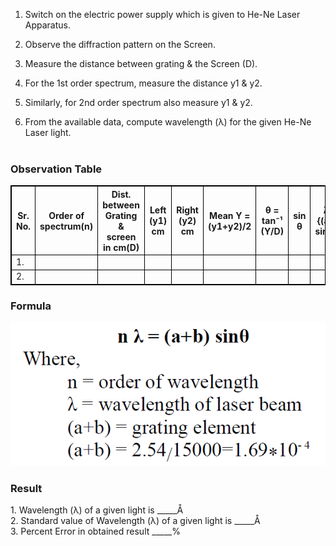 1. Switch on the electric power supply which is given to He-Ne Laser Apparatus. <br>

2. Observe the diffraction pattern on the Screen. <br>

3. Measure the distance between grating & the Screen (D). <br>

4. For the 1st order spectrum, measure the distance y1 & y2. <br>

5. Similarly, for 2nd order spectrum also measure y1 & y2. <br>

6. From the available data, compute wavelength (λ) for the given He-Ne Laser light. <br><br>

<h3> Observation Table </h3>

<table style="border: 1px solid #000">
<thead>
<tr style="border: 1px solid #000">
<th style="border: 1px solid #000">Sr. No.</th>
<th style="border: 1px solid #000">Order of spectrum(n)</th>
<th style="border: 1px solid #000">Dist. between Grating & screen in cm(D)</th>
<th style="border: 1px solid #000">Left (y1) cm</th>
<th style="border: 1px solid #000">Right (y2) cm</th>
<th style="border: 1px solid #000">Mean Y = (y1+y2)/2</th>
<th style="border: 1px solid #000">θ = tan&#8315;&#185; (Y/D)</th>
<th style="border: 1px solid #000">sin θ</th>
<th style="border: 1px solid #000">λ = {(a+b) sinθ}/n</th>
</tr>
</thead>
<tbody>
<tr>
<td style="border: 1px solid #000">1.</td>
<td style="border: 1px solid #000"></td>
<td style="border: 1px solid #000"></td>
<td style="border: 1px solid #000"></td>
<td style="border: 1px solid #000"></td>
<td style="border: 1px solid #000"></td>
<td style="border: 1px solid #000"></td>
<td style="border: 1px solid #000"></td>
<td style="border: 1px solid #000"></td>
</tr>
<tr>
<td style="border: 1px solid #000">2.</td>
<td style="border: 1px solid #000"></td>
<td style="border: 1px solid #000"></td>
<td style="border: 1px solid #000"></td>
<td style="border: 1px solid #000"></td>
<td style="border: 1px solid #000"></td>
<td style="border: 1px solid #000"></td>
<td style="border: 1px solid #000"></td>
<td style="border: 1px solid #000"></td>
</tr>
</tbody>
</table>

<h3>Formula</h3>

<img src="./images/formula.png">

<h3> Result </h3>
1. Wavelength (λ) of a given light is   _____Å <br>
2. Standard value of Wavelength (λ) of a given light is   _____Å <br>
3. Percent Error in obtained result    _____%
